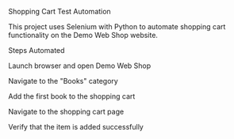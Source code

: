 Shopping Cart Test Automation

This project uses Selenium with Python to automate shopping cart functionality on the Demo Web Shop
 website.

Steps Automated

Launch browser and open Demo Web Shop

Navigate to the "Books" category

Add the first book to the shopping cart

Navigate to the shopping cart page

Verify that the item is added successfully
